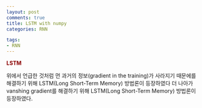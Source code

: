 ```yaml
---
layout: post
comments: true
title: LSTM with numpy
categories: RNN

tags:
- RNN
---
```


**<span style='color:DarkRed'>LSTM</span>**

위에서 언급한 것처럼 먼 과거의 정보(gradient in the training)가 사라지기 때문에를 해결하기 위해 LSTM(Long Short-Term Memory) 방법론이 등장하였다 더 나아가 vanshing gradient를 해결하기 위해 LSTM(Long Short-Term Memory) 방법론이 등장하였다.